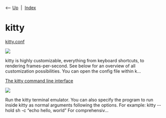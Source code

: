 <div class="nav">

⟵ [Up](index.html)  \|  [Index](index.html)

</div>

# kitty

<div class="cards">

<div class="card">

<div class="card-title">

[kitty.conf](https://sw.kovidgoyal.net/kitty/conf/)

</div>

<div class="card-image">

[![](https://sw.kovidgoyal.net/kitty/_images/social_previews/summary_conf_6d817f14.png)](https://sw.kovidgoyal.net/kitty/conf/)

</div>

kitty is highly customizable, everything from keyboard shortcuts, to
rendering frames-per-second. See below for an overview of all
customization possibilities. You can open the config file within k...

</div>

<div class="card">

<div class="card-title">

[The kitty command line
interface](https://sw.kovidgoyal.net/kitty/invocation/)

</div>

<div class="card-image">

[![](https://sw.kovidgoyal.net/kitty/_images/social_previews/summary_invocation_05c40da8.png)](https://sw.kovidgoyal.net/kitty/invocation/)

</div>

Run the kitty terminal emulator. You can also specify the program to run
inside kitty as normal arguments following the options. For example:
kitty --hold sh -c “echo hello, world” For comprehensiv...

</div>

</div>

